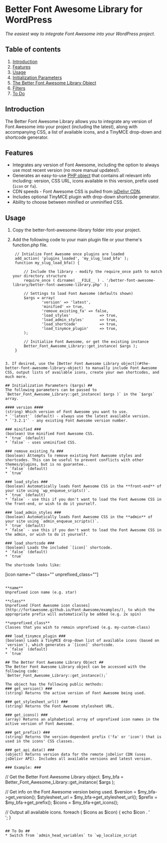 Better Font Awesome Library for WordPress
===========================

*The easiest way to integrate Font Awesome into your WordPress project.*

## Table of contents ##
1. [Introduction](https://github.com/MickeyKay/better-font-awesome-library#introduction)
1. [Features](https://github.com/MickeyKay/better-font-awesome-library#features)
1. [Usage](https://github.com/MickeyKay/better-font-awesome-library#usage)
1. [Initialization Parameters](https://github.com/MickeyKay/better-font-awesome-library#initialization-parameters)
1. [The Better Font Awesome Library Object](https://github.com/MickeyKay/better-font-awesome-library#the-better-font-awesome-library-object)
1. [Filters](https://github.com/MickeyKay/better-font-awesome-library#filters)
1. [To Do](https://github.com/MickeyKay/better-font-awesome-library#to-do)

## Introduction ##
The Better Font Awesome Library allows you to integrate any version of Font Awesome into your project (including the latest), along with accompanying CSS, a list of available icons, and a TinyMCE drop-down and shortcode generator.

## Features ##
* Integrates any version of Font Awesome, including the option to always use most recent version (no more manual updates!).
* Generates an easy-to-use [PHP object](#the-better-font-awesome-library-object) that contains all relevant info including: version, CSS URL, icons available in this version, prefix used (`icon` or `fa`).
* CDN speeds - Font Awesome CSS is pulled from [jsDelivr CDN](http://www.jsdelivr.com/#!fontawesome).
* Includes optional TinyMCE plugin with drop-down shortcode generator.
* Ability to choose between minified or unminified CSS.

## Usage ##
1. Copy the better-font-awesome-library folder into your project.

2. Add the following code to your main plugin file or your theme's function.php file.
   ```
	// Intialize Font Awesome once plugins are loaded
	add_action( 'plugins_loaded', 'my_slug_load_bfa' );
	function my_slug_load_bfa() {

		// Include the library - modify the require_once path to match your directory structure
		require_once ( dirname( __FILE__ ) . '/better-font-awesome-library/better-font-awesome-library.php' );

		// Settings to load Font Awesome (defaults shown)
		$args = array(
				'version' => 'latest',
				'minified' => true,
				'remove_existing_fa' => false,
				'load_styles'             => true,
				'load_admin_styles'       => true,
				'load_shortcode'          => true,
				'load_tinymce_plugin'     => true,
		);
		
		// Initialize Font Awesome, or get the existing instance
		Better_Font_Awesome_Library::get_instance( $args );
	}
```

3. If desired, use the [Better Font Awesome Library object](#the-better-font-awesome-library-object) to manually include Font Awesome CSS, output lists of available icons, create your own shortcodes, and much more.

## Initialization Parameters ($args) ##
The following parameters can be passed to `Better_Font_Awesome_Library::get_instance( $args )` in the `$args` array.

#### version ####
(string) Which version of Font Awesome you want to use.
* `'latest'` (default) - always use the latest available version.
* `'3.2.1'` - any existing Font Awesome version number.

### minified ###
(boolean) Use minified Font Awesome CSS.
* `true` (default)
* `false` - uses unminified CSS.

### remove_existing_fa ###
(boolean) Attempts to remove existing Font Awesome styles and shortcodes. This can be useful to prevent conflicts with other themes/plugins, but is no guarantee..
* `false` (default)
* `true`

### load_styles ###
(boolean) Automatically loads Font Awesome CSS in the **front-end** of your site using `wp_enqueue_sripts()`.
* `true` (default)
* `false` - use this if you don't want to load the Font Awesome CSS in the front-end, or wish to do it yourself.

### load_admin_styles ###
(boolean) Automatically loads Font Awesome CSS in the **admin** of your site using `admin_enqueue_scripts()`.
* `true` (default)
* `false` - use this if you don't want to load the Font Awesome CSS in the admin, or wish to do it yourself.

### load_shortcode ###
(boolean) Loads the included `[icon]` shortcode.
* `false` (default)
* `true`

The shortcode looks like:
```
[icon name="" class="" unprefixed_class=""]
```

**name**  
Unprefixed icon name (e.g. star)

**class**  
Unprefixed [Font Awesome icon classes](http://fortawesome.github.io/Font-Awesome/examples/), to which the appropriate prefix will automatically be added (e.g. 2x spin)

**unprefixed_class**  
Classes that you wish to remain unprefixed (e.g. my-custom-class)

### load_tinymce_plugin ###
(boolean) Loads a TinyMCE drop-down list of available icons (based on `version`), which generates a `[icon]` shortcode.
* `false` (default)
* `true`

## The Better Font Awesome Library Object ##
The Better Font Awesome Library object can be accessed with the following code:  
`Better_Font_Awesome_Library::get_instance();`

The object has the following public methods:
### get_version() ###
(string) Returns the active version of Font Awesome being used.

### get_stylesheet_url() ###
(string) Returns the Font Awesome stylesheet URL.

### get_icons() ###
(array) Returns an alphabetical array of unprefixed icon names in the active version of Font Awesome.

### get_prefix() ###
(string) Returns the version-dependent prefix ('fa' or 'icon') that is used in the icons' CSS classes.

### get_api_data() ###
(object) Returns version data for the remote jsDelivr CDN (uses jsDelivr API). Includes all available versions and latest version.

### Example: ###
```
// Get the Better Font Awesome Library object.
$my_bfa = Better_Font_Awesome_Library::get_instance( $args );

// Get info on the Font Awesome version being used.
$version = $my_bfa->get_version();
$stylesheet_url = $my_bfa->get_stylesheet_url();
$prefix = $my_bfa->get_prefix();
$icons = $my_bfa->get_icons();

// Output all available icons.
foreach ( $icons as $icon) {
	echo $icon . '<br />';
}
```

## To Do ##
* Switch from `admin_head_variables` to `wp_localize_script